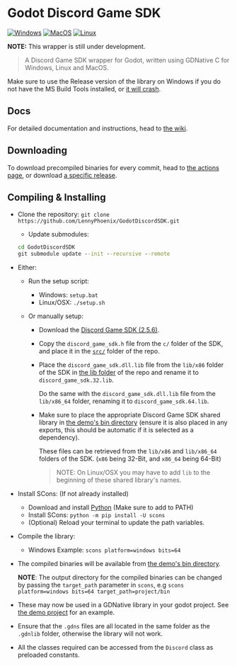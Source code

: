 # Godot Discord Game SDK

[![Windows](https://github.com/LennyPhoenix/GodotDiscordSDK/actions/workflows/windows-builds.yml/badge.svg?branch=main)](https://github.com/LennyPhoenix/GodotDiscordSDK/actions/workflows/windows-builds.yml)
[![MacOS](https://github.com/LennyPhoenix/GodotDiscordSDK/actions/workflows/macos-builds.yml/badge.svg?branch=main)](https://github.com/LennyPhoenix/GodotDiscordSDK/actions/workflows/macos-builds.yml)
[![Linux](https://github.com/LennyPhoenix/GodotDiscordSDK/actions/workflows/linux-builds.yml/badge.svg?branch=main)](https://github.com/LennyPhoenix/GodotDiscordSDK/actions/workflows/linux-builds.yml)

**NOTE:** This wrapper is still under development.

> A Discord Game SDK wrapper for Godot, written using GDNative C for Windows, Linux and MacOS.

Make sure to use the Release version of the library on Windows if you do not have the MS Build Tools installed, or [it will crash](https://github.com/LennyPhoenix/GodotDiscordSDK/issues/7).

## Docs

For detailed documentation and instructions, head to [the wiki](https://github.com/LennyPhoenix/GodotDiscordSDK/wiki).

## Downloading

To download precompiled binaries for every commit, head to [the actions page](https://github.com/LennyPhoenix/GodotDiscordSDK/actions), or download [a specific release](https://github.com/LennyPhoenix/GodotDiscordSDK/releases).

## Compiling & Installing

- Clone the repository: `git clone https://github.com/LennyPhoenix/GodotDiscordSDK.git`
  - Update submodules:
  
  ```cmd
  cd GodotDiscordSDK
  git submodule update --init --recursive --remote
  ```

- Either:
  - Run the setup script:

    - Windows: `setup.bat`
    - Linux/OSX: `./setup.sh`

  - Or manually setup:
  
    - Download the [Discord Game SDK (2.5.6)](https://dl-game-sdk.discordapp.net/2.5.6/discord_game_sdk.zip).

    - Copy the `discord_game_sdk.h` file from the `c/` folder of the SDK, and place it in the [`src/`](src/) folder of the repo.

    - Place the `discord_game_sdk.dll.lib` file from the `lib/x86` folder of the SDK in [the lib folder](lib/) of the repo and rename it to `discord_game_sdk.32.lib`.

      Do the same with the `discord_game_sdk.dll.lib` file from the `lib/x86_64` folder, renaming it to `discord_game_sdk.64.lib`.

    - Make sure to place the appropriate Discord Game SDK shared library in [the demo's bin directory](demo/bin/) (ensure it is also placed in any exports, this should be automatic if it is selected as a dependency).

      These files can be retrieved from the `lib/x86` and `lib/x86_64` folders of the SDK. (`x86` being 32-Bit, and `x86_64` being 64-Bit)

      > NOTE: On Linux/OSX you may have to add `lib` to the beginning of these shared library's names.
  
- Install SCons: (If not already installed)
  - Download and install [Python](https://python.org/downloads) (Make sure to add to PATH)
  - Install SCons: `python -m pip install -U scons`
  - (Optional) Reload your terminal to update the path variables.
  
- Compile the library:
  - Windows Example: `scons platform=windows bits=64`
  
- The compiled binaries will be available from [the demo's bin directory](demo/bin/).

  **NOTE**: The output directory for the compiled binaries can be changed by passing the `target_path` parameter in `scons`, e.g `scons platform=windows bits=64 target_path=project/bin`

- These may now be used in a GDNative library in your godot project. See [the demo project](demo/) for an example.

- Ensure that the `.gdns` files are all located in the same folder as the `.gdnlib` folder, otherwise the library will not work.

- All the classes required can be accessed from the `Discord` class as preloaded constants.
